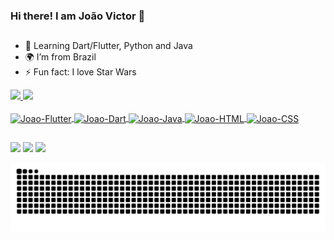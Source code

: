 ### Hi there! I am João Victor 👋
##
- 🌱 Learning Dart/Flutter, Python and Java
- 🌍 I’m from Brazil
- ⚡ Fun fact: I love Star Wars

 <div>
  <a href="https://github.com/joaoovictor">
  <img height="180em" src="https://github-readme-stats.vercel.app/api?username=joaoovictor&show_icons=true&theme=react&include_all_commits=true&count_private=true"/>
  <img height="180em" src="https://github-readme-stats.vercel.app/api/top-langs/?username=joaoovictor&layout=compact&langs_count=7&theme=react"/>
</div>

  <div style="display: inline_block"><br>
  <img align="center" alt="Joao-Flutter" height="30" width="40" src="https://cdn.jsdelivr.net/gh/devicons/devicon/icons/flutter/flutter-original.svg">
  <img align="center" alt="Joao-Dart" height="30" width="40" src="https://cdn.jsdelivr.net/gh/devicons/devicon/icons/dart/dart-original.svg">
  <img align="center" alt="Joao-Java" height="30" width="40" src="https://cdn.jsdelivr.net/gh/devicons/devicon/icons/java/java-original.svg">
  <img align="center" alt="Joao-HTML" height="30" width="40" src="https://cdn.jsdelivr.net/gh/devicons/devicon/icons/html5/html5-original.svg">
  <img align="center" alt="Joao-CSS" height="30" width="40" src="https://cdn.jsdelivr.net/gh/devicons/devicon/icons/css3/css3-original.svg">
  </div>
  
   ##
 
<div> 
  <a href = "mailto:joao.sil.jo@gmail.com"><img src="https://img.shields.io/badge/-Gmail-%23333?style=for-the-badge&logo=gmail&logoColor=white" target="_blank"></a>
  <a href="https://www.linkedin.com/in/jo%C3%A3o-oliveira-b73a09182/" target="_blank"><img src="https://img.shields.io/badge/-LinkedIn-%230077B5?style=for-the-badge&logo=linkedin&logoColor=white" target="_blank"></a>
 <a href="https://open.spotify.com/user/drkjoao?si=eacbfc5c4f1c4b97" target="_blank"><img src="https://img.shields.io/badge/Spotify-1ED760?&style=for-the-badge&logo=spotify&logoColor=white" target="_blank"></a>
  
  ![Snake animation](https://github.com/joaoovictor/joaoovictor/blob/output/github-contribution-grid-snake.svg)
  
  
  
  

